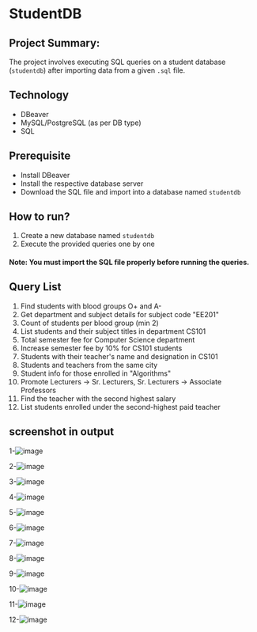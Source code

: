 # StudentDB
## Project Summary:
The project involves executing SQL queries on a student database (`studentdb`) after importing data from a given `.sql` file.
## Technology
- DBeaver
- MySQL/PostgreSQL (as per DB type)
- SQL
## Prerequisite
- Install DBeaver
- Install the respective database server
- Download the SQL file and import into a database named `studentdb`
## How to run?
1. Create a new database named `studentdb`
2. Execute the provided queries one by one
####  Note: You must import the SQL file properly before running the queries.
## Query List
1. Find students with blood groups O+ and A-  
2. Get department and subject details for subject code "EE201"  
3. Count of students per blood group (min 2)  
4. List students and their subject titles in department CS101  
5. Total semester fee for Computer Science department  
6. Increase semester fee by 10% for CS101 students  
7. Students with their teacher's name and designation in CS101  
8. Students and teachers from the same city  
9. Student info for those enrolled in "Algorithms"  
10. Promote Lecturers → Sr. Lecturers, Sr. Lecturers → Associate Professors  
11. Find the teacher with the second highest salary  
12. List students enrolled under the second-highest paid teacher  
## screenshot in output
1-![image](https://github.com/user-attachments/assets/7f7cc858-e819-4bb7-8d15-f9e45e38c723)

2-![image](https://github.com/user-attachments/assets/d2de04f2-a2ed-43bb-871e-090fb2af202e)

3-![image](https://github.com/user-attachments/assets/5d856de6-5496-494b-b0a1-7c5614bd4522)

4-![image](https://github.com/user-attachments/assets/b2139085-88db-4dd9-9797-c02b9bd925d1)

5-![image](https://github.com/user-attachments/assets/d73f150d-cc1b-4dd6-95f5-ed576ac37ec1)

6-![image](https://github.com/user-attachments/assets/c4b57a2e-19de-46c4-b6c1-6745193065fb)

7-![image](https://github.com/user-attachments/assets/a5252535-5aa4-4f72-98b5-b80384020df9)

8-![image](https://github.com/user-attachments/assets/6b7d2a30-fdef-4ff1-b38a-98ae0871a337)

9-![image](https://github.com/user-attachments/assets/fc995fff-31e3-46ad-9292-21bf8a137056)

10-![image](https://github.com/user-attachments/assets/da356115-3ef2-489d-8cd9-1b07a9951d9e)

11-![image](https://github.com/user-attachments/assets/62003173-58a0-41d7-b908-5a5007d1cfae)

12-![image](https://github.com/user-attachments/assets/36644766-a649-4121-8fee-b2a4e034f74d)















